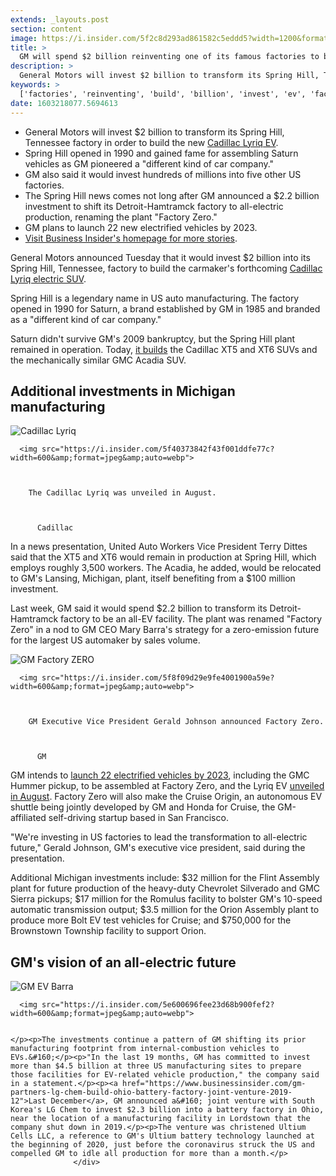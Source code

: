 ```yaml
--- 
extends: _layouts.post 
section: content 
image: https://i.insider.com/5f2c8d293ad861582c5eddd5?width=1200&format=jpeg 
title: > 
  GM will spend $2 billion reinventing one of its famous factories to build the new Cadillac Lyriq EV 
description: > 
  General Motors will invest $2 billion to transform its Spring Hill, Tennessee factory in order to build the new Cadillac Lyriq EV.Spring Hill opened in 1990 and gained fame for assembling Saturn vehicles as GM pioneered a "different kind of car company."The Spring Hill news comes not long after GM announced a $2.2 billion investment to shift its Detroit-Hamtramck factory to all-electric production, renaming the plant "Factory Zero."General Motors announced Tuesday that it would invest $2 billion into its Spring Hill, Tennessee, factory to build the carmaker's forthcoming Cadillac Lyriq electric SUV.Saturn didn't survive GM's 2009 bankruptcy, but the Spring Hill plant remained in operation. 
keywords: > 
  ['factories', 'reinventing', 'build', 'billion', 'invest', 'ev', 'factory', 'plant', 'spring', 'production', 'famous', 'lyriq', 'spend', 'cadillac', 'gm', 'gms', 'hill', 'vehicles'] 
date: 1603218077.5694613 
--- 
```

<div><ul class="summary-list">
<li>General Motors will invest $2 billion to transform its Spring Hill, Tennessee factory in order to build the new <a href="https://www.businessinsider.com/cadillac-just-unveiled-its-lyriq-electric-car-2020-8">Cadillac Lyriq EV</a>.</li>
<li>Spring Hill opened in 1990 and gained fame for assembling Saturn vehicles as GM pioneered a "different kind of car company."</li>
<li>GM also said it would invest hundreds of millions into five other US factories.</li>
<li>The Spring Hill news comes not long after GM announced&#160;a $2.2 billion investment to shift its Detroit-Hamtramck factory to all-electric production, renaming the plant "Factory Zero."</li>
<li>GM plans to launch 22 new electrified vehicles by 2023.</li>
<li><a href="https://www.businessinsider.com/?hprecirc-bullet">Visit Business Insider's homepage for more stories</a>.</li>
</ul>
<p id="gpt-post-transportation-mobile_in_post_ad-fluid-1" class="ad ad-wrapper fluid in-post only-mobile"></p>

<p id="gpt-post-transportation-desktop_in_post_ad-fluid-1" class="ad ad-wrapper fluid in-post only-desktop"></p>
<p>General Motors announced Tuesday that it would invest $2 billion into its Spring Hill, Tennessee, factory to build the carmaker's forthcoming <a href="https://www.businessinsider.com/cadillac-just-unveiled-its-lyriq-electric-car-2020-8">Cadillac Lyriq electric SUV</a>.</p><p>Spring Hill is a legendary name in US auto manufacturing. The factory opened in 1990 for Saturn, a brand established by GM in 1985 and branded as a "different kind of car company."</p><p>Saturn didn't survive GM's 2009 bankruptcy, but the Spring Hill plant remained in operation. Today, <a href="https://media.gm.com/media/us/en/gm/company_info/facilities/assembly/springhill.html?id=1603210837488">it builds</a> the Cadillac XT5 and XT6 SUVs and the mechanically similar GMC Acadia SUV.&#160;</p><h2>Additional investments in Michigan manufacturing</h2><p>
      <img class="lazy-image " src="" alt="Cadillac Lyriq">
    
    
      <img src="https://i.insider.com/5f40373842f43f001ddfe77c?width=600&amp;format=jpeg&amp;auto=webp">
    
    
    
        The Cadillac Lyriq was unveiled in August.
      

        
          Cadillac
        
    
</p><p>In a news presentation, United Auto Workers Vice President Terry Dittes said that the XT5 and XT6 would remain in production at Spring Hill, which employs roughly 3,500 workers. The Acadia, he added, would be relocated to GM's Lansing, Michigan, plant, itself benefiting from a $100 million investment.</p>
<p id="gpt-post-transportation-mobile_in_post_ad-fluid-2" class="ad ad-wrapper fluid in-post only-mobile"></p>

<p id="gpt-post-transportation-desktop_in_post_ad-fluid-2" class="ad ad-wrapper fluid in-post only-desktop"></p>
<p>Last week, GM said it would spend $2.2 billion to transform its Detroit-Hamtramck factory to be an all-EV facility. The plant was renamed "Factory Zero" in a nod to GM CEO Mary Barra's strategy for a zero-emission future for the largest US automaker by sales volume.</p><p>
      <img class="lazy-image " src="" alt="GM Factory ZERO">
    
    
      <img src="https://i.insider.com/5f8f09d29e9fe4001900a59e?width=600&amp;format=jpeg&amp;auto=webp">
    
    
    
        GM Executive Vice President Gerald Johnson announced Factory Zero.
      

        
          GM
        
    
</p><p>GM intends to <a href="https://www.businessinsider.com/gm-details-22-electric-vehicles-plans-to-launch-by-2023-2020-3">launch 22 electrified vehicles by 2023</a>, including the GMC Hummer pickup, to be assembled at Factory Zero, and the Lyriq EV <a href="https://www.businessinsider.com/cadillac-just-unveiled-its-lyriq-electric-car-2020-8">unveiled in August</a>. Factory Zero will also make the Cruise Origin, an autonomous EV shuttle being jointly developed by GM and Honda for Cruise, the GM-affiliated self-driving startup based in San Francisco.</p><p>"We're investing in US factories to lead the transformation to all-electric future," Gerald Johnson, GM's executive vice president, said during the presentation.&#160;</p><p>Additional Michigan investments include: $32 million for the Flint Assembly plant for future production of the heavy-duty Chevrolet Silverado and GMC Sierra pickups; $17 million for the Romulus facility to bolster GM's 10-speed automatic transmission output; $3.5 million for the Orion Assembly plant to produce more Bolt EV test vehicles for Cruise; and $750,000 for the Brownstown Township facility to support Orion.</p>
<p id="gpt-post-transportation-mobile_in_post_ad-fluid-3" class="ad ad-wrapper fluid in-post only-mobile"></p>

<p id="gpt-post-transportation-desktop_in_post_ad-fluid-3" class="ad ad-wrapper fluid in-post only-desktop"></p>
<h2>GM's vision of an all-electric future</h2><p>
      <img class="lazy-image " src="" alt="GM EV Barra">
    
    
      <img src="https://i.insider.com/5e600696fee23d68b900fef2?width=600&amp;format=jpeg&amp;auto=webp">
    
    
    </p><p>The investments continue a pattern of GM shifting its prior manufacturing footprint from internal-combustion vehicles to EVs.&#160;</p><p>"In the last 19 months, GM has committed to invest more than $4.5 billion at three US manufacturing sites to prepare those facilities for EV-related vehicle production," the company said in a statement.</p><p><a href="https://www.businessinsider.com/gm-partners-lg-chem-build-ohio-battery-factory-joint-venture-2019-12">Last December</a>, GM announced a&#160; joint venture with South Korea's LG Chem to invest $2.3 billion into a battery factory in Ohio, near the location of a manufacturing facility in Lordstown that the company shut down in 2019.</p><p>The venture was christened Ultium Cells LLC, a reference to GM's Ultium battery technology launched at the beginning of 2020, just before the coronavirus struck the US and compelled GM to idle all production for more than a month.</p>
                  </div>